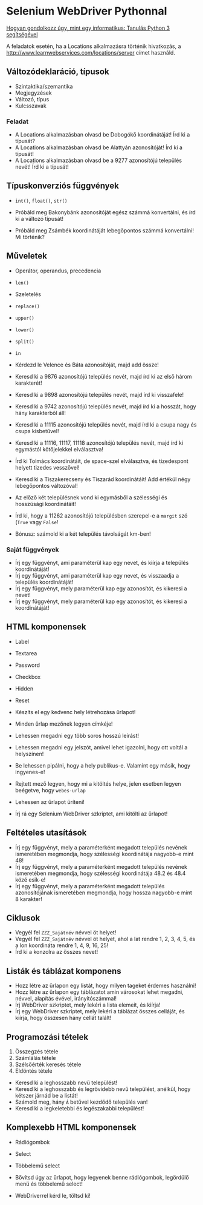 # Selenium WebDriver Pythonnal

[Hogyan gondolkozz úgy, mint egy informatikus: Tanulás Python 3 segítségével](https://mtmi.unideb.hu/pluginfile.php/554/mod_resource/content/1/thinkcspy3.pdf)

A feladatok esetén, ha a Locations alkalmazásra történik hivatkozás, a http://www.learnwebservices.com/locations/server
címet használd.

## Változódeklaráció, típusok

* Szintaktika/szemantika
* Megjegyzések
* Változó, típus
* Kulcsszavak

### Feladat

* A Locations alkalmazásban olvasd be Dobogókő koordinátáját! Írd ki a típusát?
* A Locations alkalmazásban olvasd be Alattyán azonosítóját! Írd ki a típusát!
* A Locations alkalmazásban olvasd be a 9277 azonosítójú település nevét! Írd ki a típusát!

## Típuskonverziós függvények

* `int()`, `float()`, `str()`

* Próbáld meg Bakonybánk azonosítóját egész számmá konvertálni, és írd ki a változó típusát!
* Próbáld meg Zsámbék koordinátáját lebegőpontos számmá konvertálni! Mi történik?

## Műveletek

* Operátor, operandus, precedencia
* `len()`
* Szeletelés
* `replace()`
* `upper()`
* `lower()`
* `split()`
* `in`

* Kérdezd le Velence és Báta azonosítóját, majd add össze!
* Keresd ki a 9876 azonosítójú település nevét, majd írd ki az első három karakterét!
* Keresd ki a 9898 azonosítójú település nevét, majd írd ki visszafele!
* Keresd ki a 9742 azonosítójú település nevét, majd írd ki a hosszát, hogy hány karakterből áll!
* Keresd ki a 11115 azonosítójú település nevét, majd írd ki a csupa nagy és csupa kisbetűvel!
* Keresd ki a 11116, 11117, 11118 azonosítójú település nevét, majd írd ki egymástól kötőjelekkel elválasztva!
* Írd ki Tolmács koordinátáit, de space-szel elválasztva, és tizedespont helyett tizedes vesszővel!
* Keresd ki a Tiszakerecseny és Tiszarád koordinátáit! Add értékül négy lebegőpontos változóval!
* Az előző két településnek vond ki egymásből a szélességi és hosszúsági koordinátáit!
* Írd ki, hogy a 11262 azonosítójú településben szerepel-e a `margit` szó (`True` vagy `False`!
* Bónusz: számold ki a két település távolságát km-ben!

### Saját függvények

* Írj egy függvényt, ami paraméterül kap egy nevet, és kiírja a település koordinátáját!
* Írj egy függvényt, ami paraméterül kap egy nevet, és visszaadja a település koordinátáját!
* Írj egy függvényt, mely paraméterül kap egy azonosítót, és kikeresi a nevet!
* Írj egy függvényt, mely paraméterül kap egy azonosítót, és kikeresi a koordinátáját!

## HTML komponensek

* Label
* Textarea
* Password
* Checkbox
* Hidden
* Reset

* Készíts el egy kedvenc hely létrehozása űrlapot!
* Minden űrlap mezőnek legyen címkéje!
* Lehessen megadni egy több soros hosszú leírást!
* Lehessen megadni egy jelszót, amivel lehet igazolni, hogy ott voltál a helyszínen!
* Be lehessen pipálni, hogy a hely publikus-e. Valamint egy másik, hogy ingyenes-e!
* Rejtett mező legyen, hogy mi a kitöltés helye, jelen esetben legyen beégetve, hogy `webes-urlap`
* Lehessen az űrlapot üríteni!
* Írj rá egy Selenium WebDriver szkriptet, ami kitölti az űrlapot!

## Feltételes utasítások

* Írj egy függvényt, mely a paraméterként megadott település nevének ismeretében megmondja, hogy szélességi koordinátája
 nagyobb-e mint 48!
* Írj egy függvényt, mely a paraméterként megadott település nevének ismeretében megmondja, hogy szélességi koordinátája
 48.2 és 48.4 közé esik-e!
* Írj egy függvényt, mely a paraméterként megadott település azonosítójának ismeretében megmondja, hogy hossza nagyobb-e mint
8 karakter!

## Ciklusok

* Vegyél fel `ZZZ_Sajátnév` névvel öt helyet!
* Vegyél fel `ZZZ_Sajátnév` névvel öt helyet, ahol a lat rendre 1, 2, 3, 4, 5, és a lon koordináta rendre 1, 4, 9, 16, 25!
* Írd ki a konzolra az összes nevet!

## Listák és táblázat komponens

* Hozz létre az űrlapon egy listát, hogy milyen tageket érdemes használni!
* Hozz létre az űrlapon egy táblázatot amin városokat lehet megadni, névvel, alapítás évével, irányítószámmal!
* Írj WebDriver szkriptet, mely lekéri a lista elemeit, és kiírja!
* Írj egy WebDriver szkriptet, mely lekéri a táblázat összes celláját, és kiírja, hogy összesen hány cellát talált!

## Programozási tételek

1. Összegzés tétele
2. Számlálás tétele
3. Szélsőérték keresés tétele
4. Eldöntés tétele

* Keresd ki a leghosszabb nevű települést!
* Keresd ki a leghosszabb és legrövidebb nevű települést, anélkül, hogy kétszer járnád be a listát!
* Számold meg, hány `Á` betűvel kezdődő település van!
* Keresd ki a legkeletebbi és legészakabbi települést!

## Komplexebb HTML komponensek

* Rádiógombok
* Select
* Többelemű select

* Bővítsd úgy az űrlapot, hogy legyenek benne rádiógombok, legördülő menü és többelemű select!
* WebDriverrel kérd le, töltsd ki!